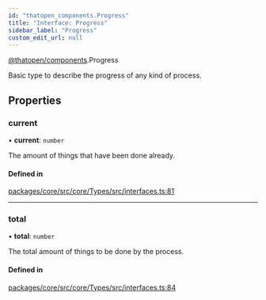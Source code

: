 ```yaml
---
id: "thatopen_components.Progress"
title: "Interface: Progress"
sidebar_label: "Progress"
custom_edit_url: null
---
```


[@thatopen/components](../modules/thatopen_components.md).Progress

Basic type to describe the progress of any kind of process.

## Properties

### current

• **current**: `number`

The amount of things that have been done already.

#### Defined in

[packages/core/src/core/Types/src/interfaces.ts:81](https://github.com/ThatOpen/engine_components/blob/7affdb6/packages/core/src/core/Types/src/interfaces.ts#L81)

___

### total

• **total**: `number`

The total amount of things to be done by the process.

#### Defined in

[packages/core/src/core/Types/src/interfaces.ts:84](https://github.com/ThatOpen/engine_components/blob/7affdb6/packages/core/src/core/Types/src/interfaces.ts#L84)
